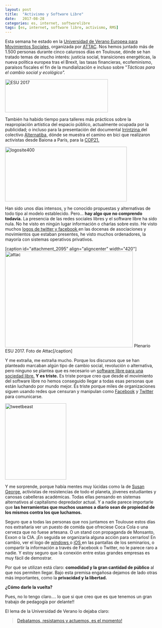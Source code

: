 ```yaml
---
layout: post
title:  "Activismo y Software Libre"
date:   2017-08-28
categories: es, internet, softwarelibre
tags: [es, internet, software libre, activismo, RMS]
---
```

Esta semana he estado en la <a href="https://www.esu2017.org/?lang=es" target="_blank" rel="noopener">Universidad de Verano Europea para Movimientos Sociales,</a> organizada por <a href="http://www.attac.es/" target="_blank" rel="noopener">ATTAC</a>. Nos hemos juntado más de 1.500 personas durante cinco calurosos días en Toulouse, dónde se han tratado temas de mucho interés: justicia social, transiciones energéticas, la nueva política europea tras el Brexit, las tasas financieras, ecofeminismo, paraísos fiscales el fin de la mundialización e incluso sobre "<em>Tácticas para el cambio social y ecológico".</em>

<a href="https://www.esu2017.org/" target="_blank" rel="noopener"><img class="aligncenter size-full wp-image-1994" src="https://izaroblog.files.wordpress.com/2017/08/c7fed5c9f405d42c6f97d549e505ba-e1503952964555.png?w=338" alt="ESU 2017" width="338" height="109" /></a>

También ha habido tiempo para talleres más prácticos sobre la reapropiación artística del espacio público, actualmente ocupada por la publicidad; o incluso para la presentación del documental <a href="http://www.irrintzina-le-film.com/" target="_blank" rel="noopener">Irrintzina </a>del colectivo <a href="https://alternatiba.eu/" target="_blank" rel="noopener">Alternatiba,</a> dónde se muestra el camino en bici que realizaron activistas desde Baiona a París, para la <a href="https://es.wikipedia.org/wiki/Conferencia_de_las_Naciones_Unidas_sobre_Cambio_Clim%C3%A1tico_2015" target="_blank" rel="noopener">COP21.</a>

<img class=" size-full wp-image-2020 aligncenter" src="https://izaroblog.files.wordpress.com/2017/08/logosite400.png" alt="logosite400" width="400" height="180" />

Han sido unos días intensos, y he conocido propuestas y alternativas de todo tipo al modelo establecido. Pero... <strong>hay algo que no comprendo todavía.</strong>
La presencia de las redes sociales libres y el software libre ha sido nula. No he visto en ningún lugar información o charlas sobre esto.
He visto muchos <a href="http://izaroblog.com/2017/06/26/escapando-de-las-redes/">logos de twitter y facebook </a>en las docenas de asociaciones y movimientos que estaban presentes, he visto muchos ordenadores, la mayoría con sistemas operativos privativos.

[caption id="attachment_2095" align="aligncenter" width="420"]<img class="alignnone  wp-image-2095" src="https://izaroblog.files.wordpress.com/2017/08/attac.jpg" alt="attac" width="420" height="316" /> Plenario ESU 2017. Foto de Attac[/caption]

Y me extraña, me extraña mucho. Porque los discursos que se han planteado marcaban algún tipo de cambio social, revolución o alternativa, pero ninguno se plantea que es necesario un <a href="http://izaroblog.com/2013/06/13/software-libre-para-una-sociedad-libre/">software libre para una sociedad libre.</a>
<strong>Y es triste.</strong>
Es triste porque creo que desde el movimiento del software libre no hemos conseguido llegar a todas esas personas que están luchando por mundo mejor. Es triste porque miles de organizaciones siguen usando redes que censuran y manipulan como <a href="https://stallman.org/facebook.html" target="_blank" rel="noopener">Facebook</a> y <a href="https://stallman.org/twitter.html" target="_blank" rel="noopener">Twitter </a>para comunicarse.

<img class=" size-full wp-image-2119 aligncenter" src="https://izaroblog.files.wordpress.com/2017/08/tweetbeast.png" alt="tweetbeast" width="201" height="251" />

Y me sorprende, porque había mentes muy lúcidas como la de <a href="https://es.wikipedia.org/wiki/Susan_George" target="_blank" rel="noopener">Susan George</a>, activistas de resistencias de todo el planeta, jóvenes estudiantes y canosas cabelleras académicas. Todas ellas pensando en sistemas alternativos al capitalismo depredador actual. Y a nadie parece importarle que <strong>las herramientas que muchos usamos a diario sean de propiedad de los mismos contra los que luchamos.</strong>

Seguro que a todas las personas que nos juntamos en Toulouse estos días nos extrañaría ver un puesto de comida que ofreciese Coca Cola o una cerveza que no fuese artesana. O un stand con propaganda de Monsanto, Exxon o la CIA.
¡En seguida se organizaría alguna acción para cerrarlos!
En cambio, ver el logo de <a href="https://stallman.org/microsoft.html" target="_blank" rel="noopener">windows </a>o <a href="https://stallman.org/apple.html" target="_blank" rel="noopener">iOS </a>en las pantallas de los seminarios, o compartir la información a través de Facebook o Twitter, no le parece raro a nadie. Y estoy seguro que la conexión entre estas grandes empresas es muy fácil de demostrar.

Por qué se utilizan está claro: <strong>comodidad y la gran cantidad de público</strong> al que nos permiten llegar. Bajo esta premisa engañosa dejamos de lado otras más importantes, como la <strong>privacidad y la libertad.</strong>

<strong>¿Cómo darle la vuelta?</strong>

Pues, no lo tengo claro.... lo que si que creo que es que tenemos un gran trabajo de pedagogía por delante!!

El lema de la Universidad de Verano lo dejaba claro:
<blockquote><a href="https://www.esu2017.org/local/cache-gd2/a8/b4a49fa4ec6145801f04a17ebdbeb4.png?1503956470" target="_blank" rel="noopener">Debatamos, resistamos y actuemos, es el momento!</a></blockquote>